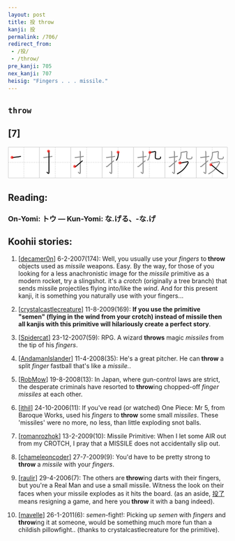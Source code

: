 ```yaml
---
layout: post
title: 投 throw
kanji: 投
permalink: /706/
redirect_from:
 - /投/
 - /throw/
pre_kanji: 705
nex_kanji: 707
heisig: "Fingers . . . missile."
---
```


## `throw`

## [7]

<div class="stroke"><img src="../images/E68A95.png" /></div>

## Reading:

### On-Yomi: トウ &mdash; Kun-Yomi: な.げる、-な.げ

## Koohii stories:

1) [<a href="http://kanji.koohii.com/profile/decamer0n">decamer0n</a>] 6-2-2007(174): Well, you usually use your <em>fingers</em> to<strong> throw</strong> objects used as <em>missile</em> weapons. Easy. By the way, for those of you looking for a less anachronistic image for the <em>missile</em> primitive as a modern rocket, try a slingshot. it&#039;s a <em>crotch</em> (originally a tree branch) that sends missile projectiles flying into/like the <em>wind</em>. And for this present kanji, it is something you naturally use with your fingers... 

2) [<a href="http://kanji.koohii.com/profile/crystalcastlecreature">crystalcastlecreature</a>] 11-8-2009(169): <strong>If you use the primitive &quot;semen&quot; (flying in the wind from your crotch) instead of missile then all kanjis with this primitive will hilariously create a perfect story</strong>. 

3) [<a href="http://kanji.koohii.com/profile/Spidercat">Spidercat</a>] 23-12-2007(59): RPG. A wizard <strong>throws</strong> magic <em>missiles</em> from the tip of his <em>fingers</em>. 

4) [<a href="http://kanji.koohii.com/profile/AndamanIslander">AndamanIslander</a>] 11-4-2008(35): He&#039;s a great pitcher. He can<strong> throw</strong> a split <em>finger</em> fastball that&#039;s like a <em>missile.</em>. 

5) [<a href="http://kanji.koohii.com/profile/RobMow">RobMow</a>] 19-8-2008(13): In Japan, where gun-control laws are strict, the desperate criminals have resorted to<strong> throw</strong>ing chopped-off <em>finger missiles</em> at each other. 

6) [<a href="http://kanji.koohii.com/profile/ithil">ithil</a>] 24-10-2006(11): If you&#039;ve read (or watched) One Piece: Mr 5, from Baroque Works, used his <em>fingers</em> to<strong> throw</strong> some small <em>missiles</em>. These &#039;missiles&#039; were no more, no less, than little exploding snot balls. 

7) [<a href="http://kanji.koohii.com/profile/romanrozhok">romanrozhok</a>] 13-2-2009(10): Missile Primitive: When I let some AIR out from my CROTCH, I pray that a MISSILE does not accidentally slip out. 

8) [<a href="http://kanji.koohii.com/profile/chameleoncoder">chameleoncoder</a>] 27-7-2009(9): You&#039;d have to be pretty strong to<strong> throw</strong> a <em>missile</em> with your <em>fingers</em>. 

9) [<a href="http://kanji.koohii.com/profile/raulir">raulir</a>] 29-4-2006(7): The others are<strong> throw</strong>ing darts with their fingers, but you&#039;re a Real Man and use a small missile. Witness the look on their faces when your missile explodes as it hits the board. (as an aside,   <a href="http://jisho.org/kanji/details/投了">投了</a>   means resigning a game, and here you<strong> throw</strong> it with a bang indeed). 

10) [<a href="http://kanji.koohii.com/profile/mavelle">mavelle</a>] 26-1-2011(6): <em>semen</em>-fight!: Picking up <em>semen</em> with <em>fingers</em> and <strong>throw</strong>ing it at someone, would be something much more fun than a childish pillowfight.. (thanks to crystalcastlecreature for the primitive). 
